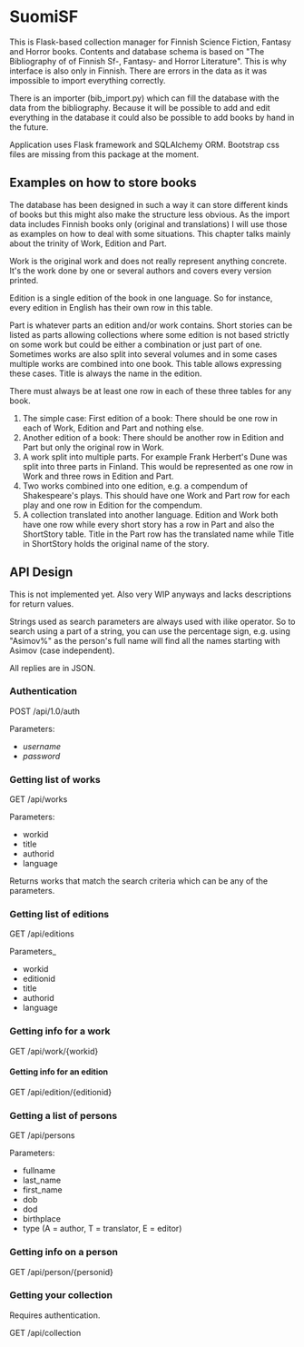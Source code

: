 # SuomiSF

This is Flask-based collection manager for Finnish Science Fiction, Fantasy and Horror books.
Contents and database schema is based on "The Bibliography of of Finnish Sf-, Fantasy- and Horror Literature".
This is why interface is also only in Finnish. There are errors in the data as
it was impossible to import everything correctly.

There is an importer (bib_import.py) which can fill the database with the data
from the bibliography. Because it will be possible to add and edit everything
in the database it could also be possible to add books by hand in the future.

Application uses Flask framework and SQLAlchemy ORM. Bootstrap css files are
missing from this package at the moment.

## Examples on how to store books
The database has been designed in such a way it can store different kinds of
books but this might also make the structure less obvious. As the import data
includes Finnish books only (original and translations) I will use those as
examples on how to deal with some situations. This chapter talks mainly about
the trinity of Work, Edition and Part.

Work is the original work and does not really represent anything concrete.
It's the work done by one or several authors and covers every version printed.

Edition is a single edition of the book in one language. So for instance,
every edition in English has their own row in this table.

Part is whatever parts an edition and/or work contains. Short stories can be
listed as parts allowing collections where some edition is not based strictly
on some work but could be either a combination or just part of one. Sometimes
works are also split into several volumes and in some cases multiple works
are combined into one book. This table allows expressing these cases. Title is
always the name in the edition.

There must always be at least one row in each of these three tables for any
book.

1. The simple case: First edition of a book: There should be one row in each
   of Work, Edition and Part and nothing else.
2. Another edition of a book: There should be another row in Edition and Part
   but only the original row in Work.
3. A work split into multiple parts. For example Frank Herbert's Dune was
   split into three parts in Finland. This would be represented as one row in
   Work and three rows in Edition and Part.
4. Two works combined into one edition, e.g. a compendum of Shakespeare's
   plays. This should have one Work and Part row for each play and one row in
   Edition for the compendum.
5. A collection translated into another language. Edition and Work both have
   one row while every short story has a row in Part and also the ShortStory
   table. Title in the Part row has the translated name while Title in
   ShortStory holds the original name of the story.

## API Design

This is not implemented yet. Also very WIP anyways and lacks descriptions for
return values.

Strings used as search parameters are always used with ilike operator. So to
search using a part of a string, you can use the percentage sign, e.g. using
"Asimov%" as the person's full name will find all the names starting with
Asimov (case independent).

All replies are in JSON.

### Authentication

POST /api/1.0/auth

Parameters:
* *username*
* *password*

### Getting list of works

GET /api/works

Parameters:
* workid
* title
* authorid
* language

Returns works that match the search criteria which can be any of the
parameters.

### Getting list of editions

GET /api/editions

Parameters_
* workid
* editionid
* title
* authorid
* language

### Getting info for a work

GET /api/work/{workid}

#### Getting info for an edition

GET /api/edition/{editionid}

### Getting a list of persons

GET /api/persons

Parameters:
* fullname
* last_name
* first_name
* dob
* dod
* birthplace
* type (A = author, T = translator, E = editor)

### Getting info on a person

GET /api/person/{personid}

### Getting your collection

Requires authentication.

GET /api/collection
